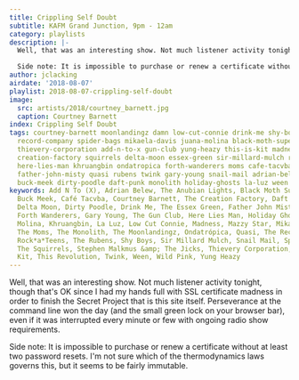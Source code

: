 ```yaml
---
title: Crippling Self Doubt
subtitle: KAFM Grand Junction, 9pm - 12am
category: playlists
description: |-
  Well, that was an interesting show. Not much listener activity tonight, though that's OK since I had my hands full with SSL certificate madness in order to finish the Secret Project that is this site itself. Perseverance at the command line won the day (and the small green lock on your browser bar), even if it was interrupted every minute or few with ongoing radio show requirements.

  Side note: It is impossible to purchase or renew a certificate without at least two password resets. I'm not sure which of the thermodynamics laws governs this, but it seems to be fairly immutable.
author: jclacking
airdate: '2018-08-07'
playlist: 2018-08-07-crippling-self-doubt
image:
  src: artists/2018/courtney_barnett.jpg
  caption: Courtney Barnett
index: Crippling Self Doubt
tags: courtney-barnett moonlandingz damn low-cut-connie drink-me shy-boys femi-kuti
  record-company spider-bags mikaela-davis juana-molina black-moth-super-rainbow wild-pink
  thievery-corporation add-n-to-x gun-club yung-heazy this-is-kit madness anubian-lights
  creation-factory squirrels delta-moon essex-green sir-millard-mulch rock-a-teens
  here-lies-man khruangbin ondatropica forth-wanderers moms cafe-tacvba mazzy-star
  father-john-misty quasi rubens twink gary-young snail-mail adrian-belew stephen-malkmus-jicks
  buck-meek dirty-poodle daft-punk monolith holiday-ghosts la-luz ween this-revolution
keywords: Add N To (X), Adrian Belew, The Anubian Lights, Black Moth Super Rainbow,
  Buck Meek, Café Tacvba, Courtney Barnett, The Creation Factory, Daft Punk, Damn,
  Delta Moon, Dirty Poodle, Drink Me, The Essex Green, Father John Misty, Femi Kuti,
  Forth Wanderers, Gary Young, The Gun Club, Here Lies Man, Holiday Ghosts, Juana
  Molina, Khruangbin, La Luz, Low Cut Connie, Madness, Mazzy Star, Mikaela Davis,
  The Moms, The Monolith, The Moonlandingz, Ondatrópica, Quasi, The Record Company,
  Rock*a*Teens, The Rubens, Shy Boys, Sir Millard Mulch, Snail Mail, Spider Bags,
  The Squirrels, Stephen Malkmus &amp; The Jicks, Thievery Corporation, This Is The
  Kit, This Revolution, Twink, Ween, Wild Pink, Yung Heazy
---
```

Well, that was an interesting show. Not much listener activity tonight, though that's OK since I had my hands full with SSL certificate madness in order to finish the Secret Project that is this site itself. Perseverance at the command line won the day (and the small green lock on your browser bar), even if it was interrupted every minute or few with ongoing radio show requirements.

Side note: It is impossible to purchase or renew a certificate without at least two password resets. I'm not sure which of the thermodynamics laws governs this, but it seems to be fairly immutable.
